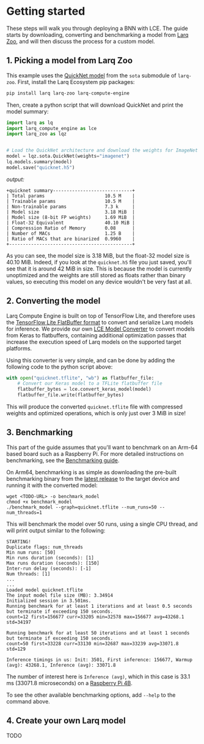 # Getting started
These steps will walk you through deploying a BNN with LCE. The guide starts by downloading, converting and benchmarking a model from [Larq Zoo](https://docs.larq.dev/zoo/), and will then discuss the process for a custom model.

## 1. Picking a model from Larq Zoo
This example uses the [QuickNet model](https://docs.larq.dev/zoo/api/sota/#quicknet) from the `sota` submodule of `larq-zoo`.
First, install the Larq Ecosystem pip packages:
```bash
pip install larq larq-zoo larq-compute-engine
```

Then, create a python script that will download QuickNet and print the model summary:
```python
import larq as lq
import larq_compute_engine as lce
import larq_zoo as lqz


# Load the QuickNet architecture and download the weights for ImageNet
model = lqz.sota.QuickNet(weights="imagenet")
lq.models.summary(model)
model.save("quicknet.h5")
```
*output:*
```
+quicknet summary-----------------------------+
| Total params                      10.5 M    |
| Trainable params                  10.5 M    |
| Non-trainable params              7.3 k     |
| Model size                        3.18 MiB  |
| Model size (8-bit FP weights)     1.69 MiB  |
| Float-32 Equivalent               40.10 MiB |
| Compression Ratio of Memory       0.08      |
| Number of MACs                    1.25 B    |
| Ratio of MACs that are binarized  0.9960    |
+---------------------------------------------+
```
As you can see, the model size is 3.18 MiB, but the float-32 model size is 40.10 MiB. Indeed, if you look at the `quicknet.h5` file you just saved, you'll see that it is around 42 MiB in size. This is because the model is currently unoptimized and the weights are still stored as floats rather than binary values, so executing this model on any device wouldn't be very fast at all. 

## 2. Converting the model
Larq Compute Engine is built on top of TensorFlow Lite, and therefore uses the [TensorFlow Lite FlatBuffer format](https://google.github.io/flatbuffers/) to convert and serialize Larq models for inference. We provide our own [LCE Model Converter](https://docs.larq.dev/compute-engine/api/converter/) to convert models from Keras to flatbuffers, containing additional optimization passes that increase the execution speed of Larq models on the supported target platforms. 

Using this converter is very simple, and can be done by adding the following code to the python script above:
```python
with open("quicknet.tflite", "wb") as flatbuffer_file:
    # Convert our Keras model to a TFLite flatbuffer file
    flatbuffer_bytes = lce.convert_keras_model(model)
    flatbuffer_file.write(flatbuffer_bytes)
```
This will produce the converted `quicknet.tflite` file with compressed weights and optimized operations, which is only just over 3 MiB in size!

## 3. Benchmarking
This part of the guide assumes that you'll want to benchmark on an Arm-64 based board such as a Raspberry Pi. For more detailed instructions on benchmarking, see the [Benchmarking guide](https://docs.larq.dev/compute-engine/benchmark).

On Arm64, benchmarking is as simple as downloading the pre-built benchmarking binary from the [latest release](https://github.com/larq/compute-engine/releases/latest) to the target device and running it with the converted model:
```shell
wget <TODO-URL> -o benchmark_model
chmod +x benchmark_model
./benchmark_model --graph=quicknet.tflite --num_runs=50 --num_threads=1
```

This will benchmark the model over 50 runs, using a single CPU thread, and will print output similar to the following:
```
STARTING!
Duplicate flags: num_threads
Min num runs: [50]
Min runs duration (seconds): [1]
Max runs duration (seconds): [150]
Inter-run delay (seconds): [-1]
Num threads: [1]
...
...
Loaded model quicknet.tflite
The input model file size (MB): 3.34914
Initialized session in 3.501ms.
Running benchmark for at least 1 iterations and at least 0.5 seconds but terminate if exceeding 150 seconds.
count=12 first=156677 curr=33205 min=32578 max=156677 avg=43268.1 std=34197

Running benchmark for at least 50 iterations and at least 1 seconds but terminate if exceeding 150 seconds.
count=50 first=33228 curr=33130 min=32687 max=33239 avg=33071.8 std=129

Inference timings in us: Init: 3501, First inference: 156677, Warmup (avg): 43268.1, Inference (avg): 33071.8
```
The number of interest here is `Inference (avg)`, which in this case is 33.1 ms (33071.8 microseconds) on a [Raspberry Pi 4B](https://www.raspberrypi.org/documentation/hardware/raspberrypi/bcm2711/README.md).

To see the other available benchmarking options, add `--help` to the command above.

## 4. Create your own Larq model
TODO
